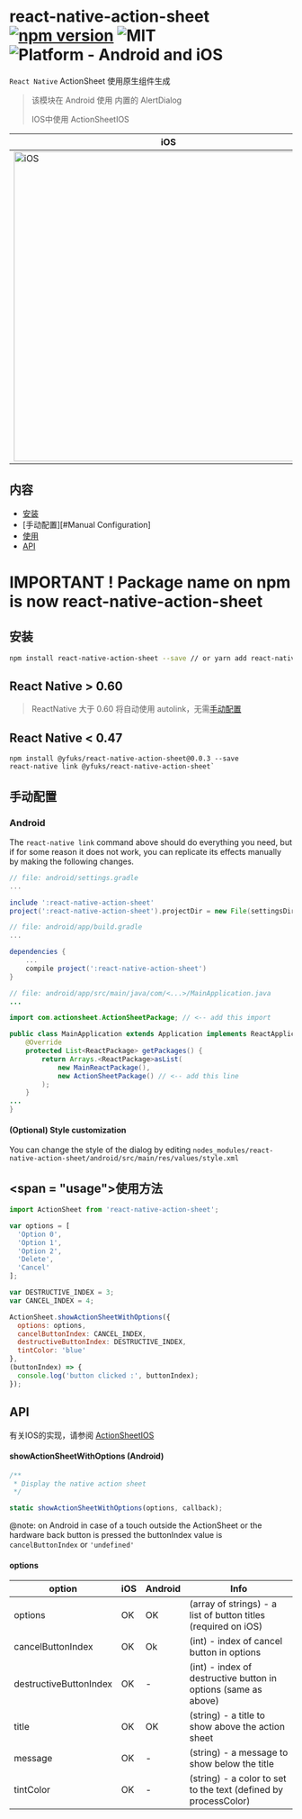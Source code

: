# react-native-action-sheet [![npm version](https://badge.fury.io/js/react-native-action-sheet.svg)](https://badge.fury.io/js/react-native-action-sheet) ![MIT](https://img.shields.io/dub/l/vibe-d.svg) ![Platform - Android and iOS](https://img.shields.io/badge/platform-Android%20%7C%20iOS-yellow.svg)
`React Native` ActionSheet 使用原生组件生成

> 该模块在 Android 使用 内置的 AlertDialog
>
> IOS中使用 ActionSheetIOS

iOS | Android
------- | ----
<img title="iOS" src="http://i.imgur.com/Y9n9jkb.png" height=550> | <img title="Android" src="http://i.imgur.com/oRXTG7g.png" height=550>

## 内容
- [安装](#install)
- [手动配置][#Manual Configuration]
- [使用](#usage)
- [API](#methods)

# IMPORTANT ! Package name on npm is now react-native-action-sheet
## <span id="install">安装</span>

```bash
npm install react-native-action-sheet --save // or yarn add react-native-action-sheet
```



## React Native > 0.60

> ReactNative 大于 0.60 将自动使用 autolink，无需[手动配置](#)

## React Native < 0.47

```
npm install @yfuks/react-native-action-sheet@0.0.3 --save
react-native link @yfuks/react-native-action-sheet`
```

## <span id="Manual Configuration">手动配置</span>

### Android

The `react-native link` command above should do everything you need, but if for some reason it does not work, you can replicate its effects manually by making the following changes.

```gradle
// file: android/settings.gradle
...

include ':react-native-action-sheet'
project(':react-native-action-sheet').projectDir = new File(settingsDir, '../node_modules/react-native-action-sheet/android')
```
```gradle
// file: android/app/build.gradle
...

dependencies {
    ...
    compile project(':react-native-action-sheet')
}
```

```java
// file: android/app/src/main/java/com/<...>/MainApplication.java
...

import com.actionsheet.ActionSheetPackage; // <-- add this import

public class MainApplication extends Application implements ReactApplication {
    @Override
    protected List<ReactPackage> getPackages() {
        return Arrays.<ReactPackage>asList(
            new MainReactPackage(),
            new ActionSheetPackage() // <-- add this line
        );
    }
...
}

```

#### (Optional) Style customization

You can change the style of the dialog by editing `nodes_modules/react-native-action-sheet/android/src/main/res/values/style.xml`

## <span = "usage">使用方法</span>

```javascript
import ActionSheet from 'react-native-action-sheet';

var options = [
  'Option 0',
  'Option 1',
  'Option 2',
  'Delete',
  'Cancel'
];

var DESTRUCTIVE_INDEX = 3;
var CANCEL_INDEX = 4;

ActionSheet.showActionSheetWithOptions({
  options: options,
  cancelButtonIndex: CANCEL_INDEX,
  destructiveButtonIndex: DESTRUCTIVE_INDEX,
  tintColor: 'blue'
},
(buttonIndex) => {
  console.log('button clicked :', buttonIndex);
});
```

## <span id="methods">API</span>

有关IOS的实现，请参阅 [ActionSheetIOS](https://facebook.github.io/react-native/docs/actionsheetios.html)

#### showActionSheetWithOptions (Android)
```javascript
/**
 * Display the native action sheet
 */

static showActionSheetWithOptions(options, callback);
```

@note: on Android in case of a touch outside the ActionSheet or the hardware back button is pressed the buttonIndex value is `cancelButtonIndex` or ```'undefined'```

#### options

option | iOS  | Android | Info
------ | ---- | ------- | ----
options | OK | OK | (array of strings) - a list of button titles (required on iOS)
cancelButtonIndex | OK | Ok | (int) - index of cancel button in options
destructiveButtonIndex | OK | - | (int) - index of destructive button in options (same as above)
title | OK | OK | (string) - a title to show above the action sheet
message | OK | - | (string) - a message to show below the title
tintColor | OK | - | (string) - a color to set to the text (defined by processColor)
